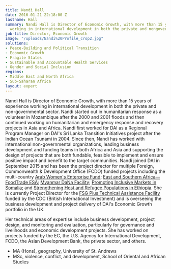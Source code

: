 ```yaml
---
title: Nandi Hall
date: 2016-01-21 22:18:00 Z
lastname: Hall
summary: Nandi Hall is Director of Economic Growth, with more than 15 years of experience
  working in international development in both the private and nongovernmental sector.
job-title: Director, Economic Growth
image: "/uploads/Nandi%20Profile_crop2.jpg"
solutions:
- Peace-Building and Political Transition
- Economic Growth
- Fragile States
- Sustainable and Accountable Health Services
- Gender and Social Inclusion
regions:
- Middle East and North Africa
- Sub-Saharan Africa
layout: expert
---
```


Nandi Hall is Director of Economic Growth, with more than 15 years of experience working in international development in both the private and non-governmental sector. Nandi started out in humanitarian response as a volunteer in Mozambique after the 2000 and 2001 floods and then continued working on humanitarian and emergency response and recovery projects in Asia and Africa. Nandi first worked for DAI as a Regional Program Manager on DAI's Sri Lanka Transition Initiatives project after the Indian Ocean Tsunami in 2004. Since then, Nandi has worked with international non-governmental organizations, leading business development and funding teams in both Africa and Asia and supporting the design of projects that are both fundable, feasible to implement and ensure positive impact and benefit to the target communities. Nandi joined DAI in September 2015 and has been the project director for multiple Foreign, Commonwealth & Development Office (FCDO) funded projects including the multi-country [Arab Women's Enterprise Fund](https://www.dai.com/our-work/projects/jordan-egypt-and-palestine-arab-women-enterprise-fund); [ East and Southern Africa—FoodTrade ESA](https://www.dai.com/our-work/projects/east-and-southern-africa-foodtrade-esa); [Myanmar DaNa Facility](https://www.dai.com/our-work/projects/myanmar-dana-facility); [Promoting Inclusive Markets in Somalia](https://www.dai.com/our-work/projects/somalia-promoting-inclusive-markets-somalia); and [Strengthening Host and Refugee Populations in Ethiopia](https://www.dai.com/our-work/projects/ethiopia-strengthening-host-and-refugee-populations-sharpe). She is currently Project Director for the [FSG Plus Technical Assistance Facility](https://www.dai.com/our-work/projects/cdcs-technical-assistance-facility-for-financial-institutions) funded by the CDC (British International Investment) and is overseeing the business development and project delivery of DAI's Economic Growth portfolio in the UK.

Her technical areas of expertise include business development, project design, and monitoring and evaluation, particularly for governance and livelihoods and economic development projects. She has worked on projects funded by the EC, the U.S. Agency for International Development, FCDO, the Asian Development Bank, the private sector, and others.

* MA (Hons), geography, University of St. Andrews
* MSc, violence, conflict, and development, School of Oriental and African Studies
